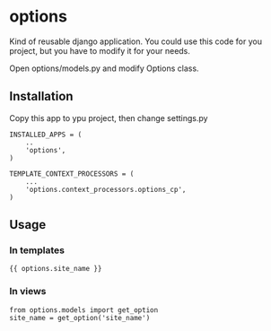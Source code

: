 # options
Kind of reusable django application. You could use this code for you project,
but you have to modify it for your needs. 

Open options/models.py and modify Options class.

## Installation
Copy this app to ypu project, then change settings.py

    INSTALLED_APPS = (
        ..
        'options',
    )

    TEMPLATE_CONTEXT_PROCESSORS = (
        ...
        'options.context_processors.options_cp',
    )

## Usage

### In templates

    {{ options.site_name }}

### In views
    
    from options.models import get_option
    site_name = get_option('site_name')


